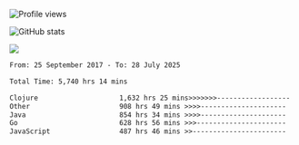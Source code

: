 ![Profile views](https://komarev.com/ghpvc/?username=liuchong)

![GitHub stats](https://github-readme-stats.vercel.app/api?username=liuchong&show_icons=true)

<img src="https://cr-skills-chart-widget.azurewebsites.net/api/api?username=liuchong&skills=Java,JavaScript,Python,Go,Rust,Zig&show-other-skills=true"/>

<!--START_SECTION:waka-->

```txt
From: 25 September 2017 - To: 28 July 2025

Total Time: 5,740 hrs 14 mins

Clojure                    1,632 hrs 25 mins>>>>>>>------------------   28.44 %
Other                      908 hrs 49 mins >>>>---------------------   15.83 %
Java                       854 hrs 34 mins >>>>---------------------   14.89 %
Go                         628 hrs 56 mins >>>----------------------   10.96 %
JavaScript                 487 hrs 46 mins >>-----------------------   08.50 %
```

<!--END_SECTION:waka-->
